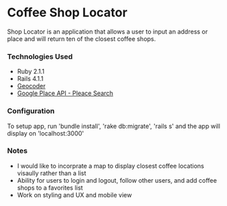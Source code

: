 # Coffee Shop Locator

Shop Locator is an application that allows a user to input an address or place and will return ten of the closest coffee shops.

### Technologies Used

* Ruby 2.1.1
* Rails 4.1.1
* [Geocoder](http://www.rubygeocoder.com/)
* [Google Place API - Pleace Search](https://developers.google.com/places/documentation/search)

### Configuration

To setup app, run 'bundle install', 'rake db:migrate', 'rails s' and the app will display on 'localhost:3000'

### Notes

* I would like to incorprate a map to display closest coffee locations visaully rather than a list
* Ability for users to login and logout, follow other users, and add coffee shops to a favorites list
* Work on styling and UX and mobile view
